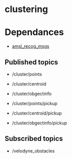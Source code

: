 # clustering
# Dependances
- [amsl_recog_msgs](https://github.com/Sadaku1993/amsl_recog_msg://github.com/Sadaku1993/amsl_recog_msgs)

## Published topics
- /cluster/points
- /cluster/centroid
- /cluster/obgectinfo

- /cluster/points/pickup
- /cluster/centroid/pickup
- /cluster/obgectinfo/pickup

## Subscribed topics
- /velodyne_obstacles

